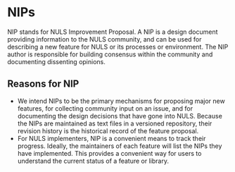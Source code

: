 # NIPs
NIP stands for NULS Improvement Proposal. A NIP is a design document providing information to the NULS community, and can be used for describing a new feature for NULS or its processes or environment. The NIP author is responsible for building consensus within the community and documenting dissenting opinions.
## Reasons for NIP 

- We intend NIPs to be the primary mechanisms for proposing major new features, for collecting community input on an issue, and for documenting the design decisions that have gone into NULS. Because the NIPs are maintained as text files in a versioned repository, their revision history is the historical record of the feature proposal.
- For NULS implementers, NIP is a convenient means to track their progress. Ideally, the maintainers of each feature will list the NIPs they have implemented. This provides a convenient way for users to understand the current status of a feature or library.
